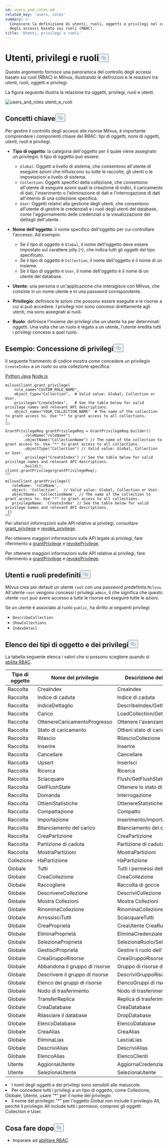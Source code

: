 ```yaml
---
id: users_and_roles.md
related_key: 'users, roles'
summary: >-
  Conoscere la definizione di utenti, ruoli, oggetti e privilegi nel controllo
  degli accessi basato sui ruoli (RBAC).
title: 'Utenti, privilegi e ruoli'
---
```

<h1 id="Users-Privileges-and-Roles" class="common-anchor-header">Utenti, privilegi e ruoli<button data-href="#Users-Privileges-and-Roles" class="anchor-icon" translate="no">
      <svg translate="no"
        aria-hidden="true"
        focusable="false"
        height="20"
        version="1.1"
        viewBox="0 0 16 16"
        width="16"
      >
        <path
          fill="#0092E4"
          fill-rule="evenodd"
          d="M4 9h1v1H4c-1.5 0-3-1.69-3-3.5S2.55 3 4 3h4c1.45 0 3 1.69 3 3.5 0 1.41-.91 2.72-2 3.25V8.59c.58-.45 1-1.27 1-2.09C10 5.22 8.98 4 8 4H4c-.98 0-2 1.22-2 2.5S3 9 4 9zm9-3h-1v1h1c1 0 2 1.22 2 2.5S13.98 12 13 12H9c-.98 0-2-1.22-2-2.5 0-.83.42-1.64 1-2.09V6.25c-1.09.53-2 1.84-2 3.25C6 11.31 7.55 13 9 13h4c1.45 0 3-1.69 3-3.5S14.5 6 13 6z"
        ></path>
      </svg>
    </button></h1><p>Questo argomento fornisce una panoramica del controllo degli accessi basato sui ruoli (RBAC) in Milvus, illustrando le definizioni e le relazioni tra utenti, ruoli, oggetti e privilegi.</p>
<p>La figura seguente illustra la relazione tra oggetti, privilegi, ruoli e utenti.</p>
<p>
  
   <span class="img-wrapper"> <img translate="no" src="/docs/v2.4.x/assets/users_and_roles.png" alt="users_and_roles" class="doc-image" id="users_and_roles" />
   </span> <span class="img-wrapper"> <span>utenti_e_ruoli</span> </span></p>
<h2 id="Key-concepts" class="common-anchor-header">Concetti chiave<button data-href="#Key-concepts" class="anchor-icon" translate="no">
      <svg translate="no"
        aria-hidden="true"
        focusable="false"
        height="20"
        version="1.1"
        viewBox="0 0 16 16"
        width="16"
      >
        <path
          fill="#0092E4"
          fill-rule="evenodd"
          d="M4 9h1v1H4c-1.5 0-3-1.69-3-3.5S2.55 3 4 3h4c1.45 0 3 1.69 3 3.5 0 1.41-.91 2.72-2 3.25V8.59c.58-.45 1-1.27 1-2.09C10 5.22 8.98 4 8 4H4c-.98 0-2 1.22-2 2.5S3 9 4 9zm9-3h-1v1h1c1 0 2 1.22 2 2.5S13.98 12 13 12H9c-.98 0-2-1.22-2-2.5 0-.83.42-1.64 1-2.09V6.25c-1.09.53-2 1.84-2 3.25C6 11.31 7.55 13 9 13h4c1.45 0 3-1.69 3-3.5S14.5 6 13 6z"
        ></path>
      </svg>
    </button></h2><p>Per gestire il controllo degli accessi alle risorse Milvus, è importante comprendere i componenti chiave del RBAC: tipi di oggetti, nomi di oggetti, utenti, ruoli e privilegi.</p>
<ul>
<li><p><strong>Tipo di oggetto</strong>: la categoria dell'oggetto per il quale viene assegnato un privilegio. Il tipo di oggetto può essere:</p>
<ul>
<li><code translate="no">Global</code>: Oggetti a livello di sistema, che consentono all'utente di eseguire azioni che influiscono su tutte le raccolte, gli utenti o le impostazioni a livello di sistema.</li>
<li><code translate="no">Collection</code>: Oggetti specifici della collezione, che consentono all'utente di eseguire azioni quali la creazione di indici, il caricamento di dati, l'inserimento o l'eliminazione di dati e l'interrogazione di dati all'interno di una collezione specifica.</li>
<li><code translate="no">User</code>: Oggetti relativi alla gestione degli utenti, che consentono all'utente di gestire le credenziali e i ruoli degli utenti del database, come l'aggiornamento delle credenziali o la visualizzazione dei dettagli dell'utente.</li>
</ul></li>
<li><p><strong>Nome dell'oggetto</strong>: il nome specifico dell'oggetto per cui controllare l'accesso. Ad esempio:</p>
<ul>
<li>Se il tipo di oggetto è <code translate="no">Global</code>, il nome dell'oggetto deve essere impostato sul carattere jolly (<code translate="no">*</code>), che indica tutti gli oggetti del tipo specificato.</li>
<li>Se il tipo di oggetto è <code translate="no">Collection</code>, il nome dell'oggetto è il nome di un insieme.</li>
<li>Se il tipo di oggetto è <code translate="no">User</code>, il nome dell'oggetto è il nome di un utente del database.</li>
</ul></li>
<li><p><strong>Utente</strong>: una persona o un'applicazione che interagisce con Milvus, che consiste in un nome utente e in una password corrispondente.</p></li>
<li><p><strong>Privilegio</strong>: definisce le azioni che possono essere eseguite e le risorse a cui si può accedere. I privilegi non sono concessi direttamente agli utenti, ma sono assegnati ai ruoli.</p></li>
<li><p><strong>Ruolo</strong>: definisce l'insieme dei privilegi che un utente ha per determinati oggetti. Una volta che un ruolo è legato a un utente, l'utente eredita tutti i privilegi concessi a quel ruolo.</p></li>
</ul>
<h2 id="Example-Granting-privileges" class="common-anchor-header">Esempio: Concessione di privilegi<button data-href="#Example-Granting-privileges" class="anchor-icon" translate="no">
      <svg translate="no"
        aria-hidden="true"
        focusable="false"
        height="20"
        version="1.1"
        viewBox="0 0 16 16"
        width="16"
      >
        <path
          fill="#0092E4"
          fill-rule="evenodd"
          d="M4 9h1v1H4c-1.5 0-3-1.69-3-3.5S2.55 3 4 3h4c1.45 0 3 1.69 3 3.5 0 1.41-.91 2.72-2 3.25V8.59c.58-.45 1-1.27 1-2.09C10 5.22 8.98 4 8 4H4c-.98 0-2 1.22-2 2.5S3 9 4 9zm9-3h-1v1h1c1 0 2 1.22 2 2.5S13.98 12 13 12H9c-.98 0-2-1.22-2-2.5 0-.83.42-1.64 1-2.09V6.25c-1.09.53-2 1.84-2 3.25C6 11.31 7.55 13 9 13h4c1.45 0 3-1.69 3-3.5S14.5 6 13 6z"
        ></path>
      </svg>
    </button></h2><p>Il seguente frammento di codice mostra come concedere un privilegio <code translate="no">CreateIndex</code> a un ruolo su una collezione specifica:</p>
<div class="multipleCode">
   <a href="#python">Python </a> <a href="#java">Java</a> <a href="#javascript">Node.js</a></div>
<pre><code translate="no" class="language-python">milvusClient.grant_privilege(
    role_name=<span class="hljs-string">&quot;CUSTOM_ROLE_NAME&quot;</span>,
    object_type=<span class="hljs-string">&quot;Collection&quot;</span>,  <span class="hljs-comment"># Valid value: Global, Collection or User.</span>
    privilege=<span class="hljs-string">&quot;CreateIndex&quot;</span>,   <span class="hljs-comment"># See the table below for valid privilege names and relevant API descriptions.</span>
    object_name=<span class="hljs-string">&quot;YOUR_COLLECTION_NAME&quot;</span>  <span class="hljs-comment"># The name of the collection to grant access to. Use &quot;*&quot; to grant access to all collections.</span>
)
<button class="copy-code-btn"></button></code></pre>
<pre><code translate="no" class="language-java"><span class="hljs-type">GrantPrivilegeReq</span> <span class="hljs-variable">grantPrivilegeReq</span> <span class="hljs-operator">=</span> GrantPrivilegeReq.builder()
        .roleName(<span class="hljs-string">&quot;roleName&quot;</span>)
        .objectName(<span class="hljs-string">&quot;CollectionName&quot;</span>) <span class="hljs-comment">// The name of the collection to grant access to. Use &quot;*&quot; to grant access to all collections.</span>
        .objectType(<span class="hljs-string">&quot;Collection&quot;</span>) <span class="hljs-comment">// Valid value: Global, Collection or User.</span>
        .privilege(<span class="hljs-string">&quot;CreateIndex&quot;</span>) <span class="hljs-comment">// See the table below for valid privilege names and relevant API descriptions.</span>
        .build();
client.grantPrivilege(grantPrivilegeReq);
<button class="copy-code-btn"></button></code></pre>
<pre><code translate="no" class="language-javascript">milvusClient.grantPrivilege({
   roleName: <span class="hljs-string">&#x27;roleName&#x27;</span>,
   <span class="hljs-built_in">object</span>: <span class="hljs-string">&#x27;Collection&#x27;</span>,  <span class="hljs-comment">// Valid value: Global, Collection or User.</span>
   objectName: <span class="hljs-string">&#x27;CollectionName&#x27;</span>, <span class="hljs-comment">// The name of the collection to grant access to. Use &quot;*&quot; to grant access to all collections.</span>
   privilegeName: <span class="hljs-string">&#x27;CreateIndex&#x27;</span> <span class="hljs-comment">// See the table below for valid privilege names and relevant API descriptions.</span>
 })
<button class="copy-code-btn"></button></code></pre>
<div class="language-python">
<p>Per ulteriori informazioni sulle API relative ai privilegi, consultare <a href="https://milvus.io/api-reference/pymilvus/v2.4.x/MilvusClient/Authentication/grant_privilege.md">grant_privilege</a> e <a href="https://milvus.io/api-reference/pymilvus/v2.4.x/MilvusClient/Authentication/revoke_privileges.md">revoke_privilege</a>.</p>
</div>
<div class="language-java">
<p>Per ottenere maggiori informazioni sulle API legate ai privilegi, fare riferimento a <a href="https://milvus.io/api-reference/java/v2.4.x/v2/Authentication/grantPrivilege.md">grantPrivilege</a> e <a href="https://milvus.io/api-reference/java/v2.4.x/v2/Authentication/revokePrivilege.md">revokePrivilege</a>.</p>
</div>
<div class="language-javascript">
<p>Per ottenere maggiori informazioni sulle API relative ai privilegi, fare riferimento a <a href="https://milvus.io/api-reference/node/v2.4.x/Authentication/grantPrivilege.md">grantPrivilege</a> e <a href="https://milvus.io/api-reference/node/v2.4.x/Authentication/revokePrivilege.md">revokePrivilege</a>.</p>
</div>
<h2 id="Default-users-and-roles" class="common-anchor-header">Utenti e ruoli predefiniti<button data-href="#Default-users-and-roles" class="anchor-icon" translate="no">
      <svg translate="no"
        aria-hidden="true"
        focusable="false"
        height="20"
        version="1.1"
        viewBox="0 0 16 16"
        width="16"
      >
        <path
          fill="#0092E4"
          fill-rule="evenodd"
          d="M4 9h1v1H4c-1.5 0-3-1.69-3-3.5S2.55 3 4 3h4c1.45 0 3 1.69 3 3.5 0 1.41-.91 2.72-2 3.25V8.59c.58-.45 1-1.27 1-2.09C10 5.22 8.98 4 8 4H4c-.98 0-2 1.22-2 2.5S3 9 4 9zm9-3h-1v1h1c1 0 2 1.22 2 2.5S13.98 12 13 12H9c-.98 0-2-1.22-2-2.5 0-.83.42-1.64 1-2.09V6.25c-1.09.53-2 1.84-2 3.25C6 11.31 7.55 13 9 13h4c1.45 0 3-1.69 3-3.5S14.5 6 13 6z"
        ></path>
      </svg>
    </button></h2><p>Milvus crea per default un utente <code translate="no">root</code> con una password predefinita <code translate="no">Milvus</code>. All'utente <code translate="no">root</code> vengono concessi i privilegi <code translate="no">admin</code>, il che significa che questo utente <code translate="no">root</code> può avere accesso a tutte le risorse ed eseguire tutte le azioni.</p>
<p>Se un utente è associato al ruolo <code translate="no">public</code>, ha diritto ai seguenti privilegi:</p>
<ul>
<li><code translate="no">DescribeCollection</code></li>
<li><code translate="no">ShowCollections</code></li>
<li><code translate="no">IndexDetail</code></li>
</ul>
<h2 id="List-of-object-types-and-privileges" class="common-anchor-header">Elenco dei tipi di oggetto e dei privilegi<button data-href="#List-of-object-types-and-privileges" class="anchor-icon" translate="no">
      <svg translate="no"
        aria-hidden="true"
        focusable="false"
        height="20"
        version="1.1"
        viewBox="0 0 16 16"
        width="16"
      >
        <path
          fill="#0092E4"
          fill-rule="evenodd"
          d="M4 9h1v1H4c-1.5 0-3-1.69-3-3.5S2.55 3 4 3h4c1.45 0 3 1.69 3 3.5 0 1.41-.91 2.72-2 3.25V8.59c.58-.45 1-1.27 1-2.09C10 5.22 8.98 4 8 4H4c-.98 0-2 1.22-2 2.5S3 9 4 9zm9-3h-1v1h1c1 0 2 1.22 2 2.5S13.98 12 13 12H9c-.98 0-2-1.22-2-2.5 0-.83.42-1.64 1-2.09V6.25c-1.09.53-2 1.84-2 3.25C6 11.31 7.55 13 9 13h4c1.45 0 3-1.69 3-3.5S14.5 6 13 6z"
        ></path>
      </svg>
    </button></h2><p>La tabella seguente elenca i valori che si possono scegliere quando si <a href="/docs/it/v2.4.x/rbac.md">abilita RBAC</a>.</p>
<table>
<thead>
<tr><th>Tipo di oggetto</th><th>Nome del privilegio</th><th>Descrizione dell'API pertinente sul lato client</th></tr>
</thead>
<tbody>
<tr><td>Raccolta</td><td>CreaIndex</td><td>CreaIndex</td></tr>
<tr><td>Raccolta</td><td>Indice di caduta</td><td>Indice di caduta</td></tr>
<tr><td>Raccolta</td><td>IndiceDettaglio</td><td>DescribeIndex/GetIndexState/GetIndexBuildProgress</td></tr>
<tr><td>Raccolta</td><td>Carico</td><td>LoadCollection/GetLoadingProgress/GetLoadState</td></tr>
<tr><td>Raccolta</td><td>OttenereCaricamentoProgresso</td><td>Ottenere l'avanzamento del caricamento</td></tr>
<tr><td>Raccolta</td><td>Stato di caricamento</td><td>Ottieni stato di carico</td></tr>
<tr><td>Raccolta</td><td>Rilascio</td><td>RilascioCollezione</td></tr>
<tr><td>Raccolta</td><td>Inserire</td><td>Inserire</td></tr>
<tr><td>Raccolta</td><td>Cancellare</td><td>Cancellare</td></tr>
<tr><td>Raccolta</td><td>Upsert</td><td>Inserisci</td></tr>
<tr><td>Raccolta</td><td>Ricerca</td><td>Ricerca</td></tr>
<tr><td>Raccolta</td><td>Sciacquare</td><td>Flush/GetFlushState</td></tr>
<tr><td>Raccolta</td><td>GetFlushState</td><td>Ottenere lo stato di risciacquo</td></tr>
<tr><td>Raccolta</td><td>Domanda</td><td>Interrogazione</td></tr>
<tr><td>Raccolta</td><td>OttieniStatistiche</td><td>OttenereStatistiche della collezione</td></tr>
<tr><td>Raccolta</td><td>Compattazione</td><td>Compatto</td></tr>
<tr><td>Raccolta</td><td>Importazione</td><td>Inserimento/importazione massiva</td></tr>
<tr><td>Raccolta</td><td>Bilanciamento del carico</td><td>Bilanciamento del carico</td></tr>
<tr><td>Raccolta</td><td>CreaPartizione</td><td>CreaPartizione</td></tr>
<tr><td>Raccolta</td><td>Partizione di caduta</td><td>Partizione di caduta</td></tr>
<tr><td>Raccolta</td><td>MostraPartizioni</td><td>MostraPartizioni</td></tr>
<tr><td>Collezione</td><td>HaPartizione</td><td>HaPartizione</td></tr>
<tr><td>Globale</td><td>Tutti</td><td>Tutti i permessi delle operazioni API in questa tabella</td></tr>
<tr><td>Globale</td><td>CreaCollezione</td><td>CreaCollezione</td></tr>
<tr><td>Globale</td><td>Raccogliere</td><td>Raccolta di gocce</td></tr>
<tr><td>Globale</td><td>DescrivereCollezione</td><td>DescriviCollezione</td></tr>
<tr><td>Globale</td><td>Mostra Collezioni</td><td>Mostra Collezioni</td></tr>
<tr><td>Globale</td><td>RinominaCollezione</td><td>RinominaCollezione</td></tr>
<tr><td>Globale</td><td>ArrossisciTutti</td><td>SciacquareTutti</td></tr>
<tr><td>Globale</td><td>CreaProprietà</td><td>CreaUtente CreaRuolo</td></tr>
<tr><td>Globale</td><td>EliminaProprietà</td><td>EliminaCredenziale EliminaRuolo</td></tr>
<tr><td>Globale</td><td>SelezionaProprietà</td><td>SelezionaRuolo/SelezionaGrant</td></tr>
<tr><td>Globale</td><td>GestisciProprietà</td><td>Gestire il ruolo dell'utente Gestire il privilegio</td></tr>
<tr><td>Globale</td><td>CreaGruppoRisorse</td><td>CreaGruppoRisorse</td></tr>
<tr><td>Globale</td><td>Abbandona il gruppo di risorse</td><td>Gruppo di risorse da sganciare</td></tr>
<tr><td>Globale</td><td>Descrivere il gruppo di risorse</td><td>DescriviGruppoRisorse</td></tr>
<tr><td>Globale</td><td>Elenco dei gruppi di risorse</td><td>ElencoGruppi di risorse</td></tr>
<tr><td>Globale</td><td>Nodo di trasferimento</td><td>Nodo di trasferimento</td></tr>
<tr><td>Globale</td><td>TransferReplica</td><td>Replica di trasferimento</td></tr>
<tr><td>Globale</td><td>CreaDatabase</td><td>CreaDatabase</td></tr>
<tr><td>Globale</td><td>Rilasciare il database</td><td>DropDatabase</td></tr>
<tr><td>Globale</td><td>ElencoDatabase</td><td>ElencoDatabase</td></tr>
<tr><td>Globale</td><td>CreaAlias</td><td>CreaAlias</td></tr>
<tr><td>Globale</td><td>EliminaLias</td><td>LasciaLias</td></tr>
<tr><td>Globale</td><td>DescriviAlias</td><td>DescriviAlias</td></tr>
<tr><td>Globale</td><td>ElencoAlias</td><td>ElencoClienti</td></tr>
<tr><td>Utente</td><td>AggiornaUtente</td><td>AggiornaCredenziale</td></tr>
<tr><td>Utente</td><td>SelezionaUtente</td><td>SelezionaUtente</td></tr>
</tbody>
</table>
<div class="alert note">
<li>I nomi degli oggetti e dei privilegi sono sensibili alle maiuscole.</li>
<li>Per concedere tutti i privilegi a un tipo di oggetto, come Collezione, Globale, Utente, usare "*" per il nome del privilegio. </li>
<li>Il nome del privilegio "*" per l'oggetto Global non include il privilegio All, perché il privilegio All include tutti i permessi, compresi gli oggetti Collection e User.</li>
</div>
<h2 id="Whats-next" class="common-anchor-header">Cosa fare dopo<button data-href="#Whats-next" class="anchor-icon" translate="no">
      <svg translate="no"
        aria-hidden="true"
        focusable="false"
        height="20"
        version="1.1"
        viewBox="0 0 16 16"
        width="16"
      >
        <path
          fill="#0092E4"
          fill-rule="evenodd"
          d="M4 9h1v1H4c-1.5 0-3-1.69-3-3.5S2.55 3 4 3h4c1.45 0 3 1.69 3 3.5 0 1.41-.91 2.72-2 3.25V8.59c.58-.45 1-1.27 1-2.09C10 5.22 8.98 4 8 4H4c-.98 0-2 1.22-2 2.5S3 9 4 9zm9-3h-1v1h1c1 0 2 1.22 2 2.5S13.98 12 13 12H9c-.98 0-2-1.22-2-2.5 0-.83.42-1.64 1-2.09V6.25c-1.09.53-2 1.84-2 3.25C6 11.31 7.55 13 9 13h4c1.45 0 3-1.69 3-3.5S14.5 6 13 6z"
        ></path>
      </svg>
    </button></h2><ul>
<li>Imparare ad <a href="/docs/it/v2.4.x/rbac.md">abilitare RBAC</a>.</li>
</ul>

